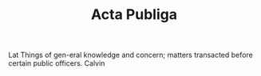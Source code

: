 ---
title: Acta Publiga
permalink: "/definitions/acta-publiga.html"
body: Lat Things of gen-eral knowledge and concern; matters transacted before certain
  public officers. Calvin
published_at: '2018-07-07'
layout: post
---